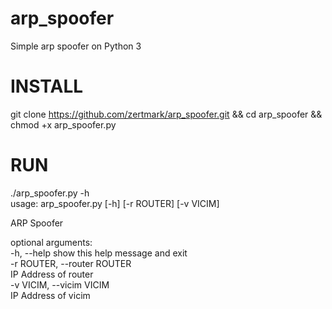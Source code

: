 # arp_spoofer
Simple arp spoofer on Python 3                
# INSTALL                                            
git clone https://github.com/zertmark/arp_spoofer.git && cd arp_spoofer && chmod +x arp_spoofer.py                
# RUN                        
./arp_spoofer.py -h   
usage: arp_spoofer.py [-h] [-r ROUTER] [-v VICIM]                                                          

ARP Spoofer                                              

optional arguments:                                       
  -h, --help            show this help message and exit                                
  -r ROUTER, --router ROUTER                             
                        IP Address of router                                  
  -v VICIM, --vicim VICIM                                                
                        IP Address of vicim                                
